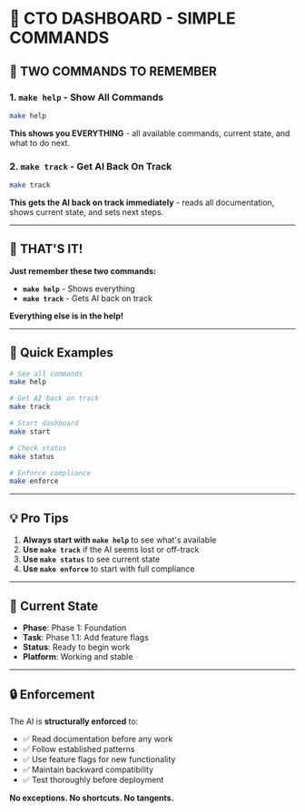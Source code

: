 # 🚀 CTO DASHBOARD - SIMPLE COMMANDS

## 🎯 **TWO COMMANDS TO REMEMBER**

### **1. `make help`** - Show All Commands
```bash
make help
```
**This shows you EVERYTHING** - all available commands, current state, and what to do next.

### **2. `make track`** - Get AI Back On Track
```bash
make track
```
**This gets the AI back on track immediately** - reads all documentation, shows current state, and sets next steps.

---

## 🎯 **THAT'S IT!**

**Just remember these two commands:**

- **`make help`** - Shows everything
- **`make track`** - Gets AI back on track

**Everything else is in the help!**

---

## 🚀 **Quick Examples**

```bash
# See all commands
make help

# Get AI back on track
make track

# Start dashboard
make start

# Check status
make status

# Enforce compliance
make enforce
```

---

## 💡 **Pro Tips**

1. **Always start with `make help`** to see what's available
2. **Use `make track`** if the AI seems lost or off-track
3. **Use `make status`** to see current state
4. **Use `make enforce`** to start with full compliance

---

## 🎯 **Current State**

- **Phase**: Phase 1: Foundation
- **Task**: Phase 1.1: Add feature flags
- **Status**: Ready to begin work
- **Platform**: Working and stable

---

## 🔒 **Enforcement**

The AI is **structurally enforced** to:
- ✅ Read documentation before any work
- ✅ Follow established patterns
- ✅ Use feature flags for new functionality
- ✅ Maintain backward compatibility
- ✅ Test thoroughly before deployment

**No exceptions. No shortcuts. No tangents.**
